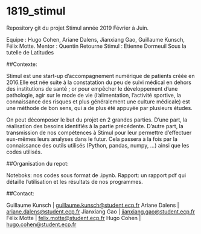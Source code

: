 # 1819_stimul

Repository git du projet Stimul année 2019 Février à Juin.

Equipe : Hugo Cohen, Ariane Dalens, Jianxiang Gao, Guillaume Kunsch, Félix Motte.
Mentor : Quentin Retourne
Stimul : Etienne Dormeuil
Sous la tutelle de Latitudes



##Contexte:

Stimul est une start-up d’accompagnement numérique de patients créée en 2016.Elle est née suite à la constatation du peu de suivi médical en dehors des institutions de santé ; or pour empêcher le développement d’une pathologie, agir sur le mode de vie (l’alimentation, l’activité sportive, la connaissance des risques et plus généralement une culture médicale) est une méthode de bon sens, qui a de plus été appuyée par plusieurs études.

On peut décomposer le but du projet en 2 grandes parties. D’une part, la réalisation des besoins identifiés à la partie précédente. 
D’autre part, la transmission de nos compétences à Stimul pour leur permettre d’effectuer eux-mêmes leurs analyses dans le futur. Cela passera à la fois par la connaissance des outils utilisés (Python, pandas, numpy, …) ainsi que les codes utilisés. 


##Organisation du repot:

Noteboks: nos codes sous format de .ipynb. 
Rapport: un rapport pdf qui détaille l’utilisation et les résultats de nos programmes.


##Contact:

Guillaume Kunsch | guillaume.kunsch@student.ecp.fr
Ariane Dalens | ariane.dalens@student.ecp.fr
Jianxiang Gao | jianxiang.gao@student.ecp.fr
Félix Motte | felix.motte@student.ecp.fr
Hugo Cohen | hugo.cohen@student.ecp.fr